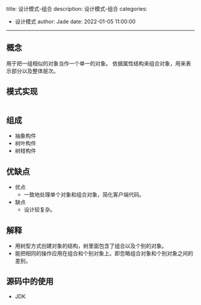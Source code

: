 title: 设计模式-组合
description: 设计模式-组合
categories:
  - 设计模式
author: Jade
date: 2022-01-05 11:00:00
---

## 概念
用于把一组相似的对象当作一个单一的对象。
依据属性结构来组合对象，用来表示部分以及整体层次。

## 模式实现
```java

```

## 组成
- 抽象构件
- 树叶构件
- 树枝构件

## 优缺点
- 优点
  - 一致地处理单个对象和组合对象，简化客户端代码。
- 缺点
  - 设计较复杂。

## 解释
- 用树型方式创建对象的结构，树里面包含了组合以及个别的对象。
- 能把相同的操作应用在组合和个别对象上。即忽略组合对象和个别对象之间的差别。

## 源码中的使用
- JDK
